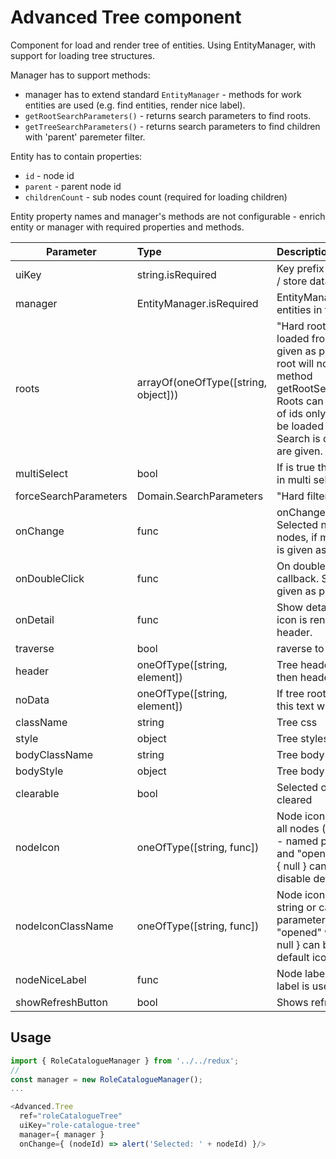# Advanced Tree component

Component for load and render tree of entities. Using EntityManager, with support for loading tree structures.

Manager has to support methods:
* manager has to extend standard ``EntityManager`` - methods for work entities are used (e.g. find entities, render nice label).
* ``getRootSearchParameters()`` - returns search parameters to find roots.
* ``getTreeSearchParameters()`` - returns search parameters to find children with 'parent' paremeter filter.


Entity has to contain properties:
* ``id`` - node id
* ``parent`` - parent node id
* ``childrenCount`` - sub nodes count (required for loading children)

Entity property names and manager's methods are not configurable - enrich entity or manager with required properties and methods.

| Parameter | Type | Description | Default  |
| --- | :--- | :--- | :--- |
| uiKey | string.isRequired | Key prefix in redux (loading / store data). | |
| manager | EntityManager.isRequired | EntityManager for fetching entities in tree | |
| roots | arrayOf(oneOfType([string, object])) | "Hard roots" - roots can be loaded from outside and given as parameter, then root will not be loaded by method getRootSearchParameters(). Roots can be given as array of ids only - entities has to be loaded in redux store! Search is disabled, if roots are given. | |
| multiSelect | bool   | If is true then component is in multi select mode| false |
| forceSearchParameters | Domain.SearchParameters | "Hard filters" | |
| onChange | func | onChange callback. Selected node (or array of nodes, if multiSelect is true) is given as parameter. | |
| onDoubleClick | func | On double click node callback. Selected node is given as parameter. | |
| onDetail | func | Show detail function. Detail icon is rendered in tree header. | |
| traverse | bool | raverse to selected folder | false |
| header | oneOfType([string, element]) | Tree header. If ``null`` is given, then header is not rendered. | this.i18n('component.advanced.Tree.header')|
| noData | oneOfType([string, element]) | If tree roots are empty, then this text will be shown | this.i18n('component.advanced.Tree.noData') |
| className | string | Tree css |  |
| style | object | Tree styles |  |
| bodyClassName | string | Tree body css |  |
| bodyStyle | object | Tree body styles |  | |
| clearable | bool   | Selected options can be cleared | true |
| nodeIcon | oneOfType([string, func]) | Node icon - single icon for all nodes (string) or callback - named parameters "node" and "opened" will be given. { null } can be given - disable default icons. | default icons for folder 'fa:folder', 'fa:folder-open' and file 'fa:file-o' |
| nodeIconClassName | oneOfType([string, func]) | Node icon class name - string or callback - named parameters "node" and "opened" will be given. { null } can be given - disable default icon class names. | default 'folder' and 'file' |
| nodeNiceLabel | func | Node label. Manager's nice label is used by default. | manager.getNiceLabel(node) |
| showRefreshButton | bool | Shows refresh button. | true |

## Usage

```javascript
import { RoleCatalogueManager } from '../../redux';
//
const manager = new RoleCatalogueManager();
...

<Advanced.Tree
  ref="roleCatalogueTree"
  uiKey="role-catalogue-tree"
  manager={ manager }
  onChange={ (nodeId) => alert('Selected: ' + nodeId) }/>

```
